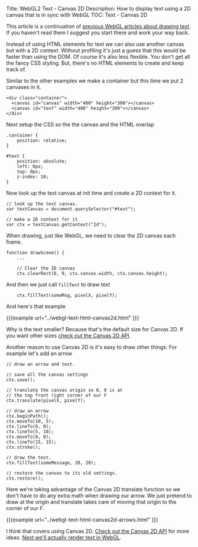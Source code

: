 Title: WebGL2 Text - Canvas 2D
Description: How to display text using a 2D canvas that is in sync with WebGL
TOC: Text - Canvas 2D


This article is a continuation of [previous WebGL articles about drawing text](webgl-text-html.html).
If you haven't read them I suggest you start there and work your way back.

Instead of using HTML elements for text we can also use another canvas but with
a 2D context. Without profiling it's just a guess that this would be faster
than using the DOM. Of course it's also less flexible. You don't get all the
fancy CSS styling. But, there's no HTML elements to create and keep track of.

Similar to the other examples we make a container but this time we put
2 canvases in it.

    <div class="container">
      <canvas id="canvas" width="400" height="300"></canvas>
      <canvas id="text" width="400" height="300"></canvas>
    </div>

Next setup the CSS so the the canvas and the HTML overlap

    .container {
        position: relative;
    }

    #text {
        position: absolute;
        left: 0px;
        top: 0px;
        z-index: 10;
    }

Now look up the text canvas at init time and create a 2D context for it.

    // look up the text canvas.
    var textCanvas = document.querySelector("#text");

    // make a 2D context for it
    var ctx = textCanvas.getContext("2d");

When drawing, just like WebGL, we need to clear the 2D canvas each frame.

    function drawScene() {
        ...

        // Clear the 2D canvas
        ctx.clearRect(0, 0, ctx.canvas.width, ctx.canvas.height);

And then we just call `fillText` to draw text

        ctx.fillText(someMsg, pixelX, pixelY);

And here's that example

{{{example url="../webgl-text-html-canvas2d.html" }}}

Why is the text smaller? Because that's the default size for Canvas 2D.
If you want other sizes [check out the Canvas 2D API](https://developer.mozilla.org/en-US/docs/Web/API/Canvas_API/Tutorial/Drawing_text).

Another reason to use Canvas 2D is it's easy to draw other things. For example
let's add an arrow

    // draw an arrow and text.

    // save all the canvas settings
    ctx.save();

    // translate the canvas origin so 0, 0 is at
    // the top front right corner of our F
    ctx.translate(pixelX, pixelY);

    // draw an arrow
    ctx.beginPath();
    ctx.moveTo(10, 5);
    ctx.lineTo(0, 0);
    ctx.lineTo(5, 10);
    ctx.moveTo(0, 0);
    ctx.lineTo(15, 15);
    ctx.stroke();

    // draw the text.
    ctx.fillText(someMessage, 20, 20);

    // restore the canvas to its old settings.
    ctx.restore();

Here we're taking advantage of the Canvas 2D translate function so we don't have to do any extra
math when drawing our arrow. We just pretend to draw at the origin and translate takes care
of moving that origin to the corner of our F.

{{{example url="../webgl-text-html-canvas2d-arrows.html" }}}

I think that covers using Canvas 2D. [Check out the Canvas 2D API](https://developer.mozilla.org/en-US/docs/Web/API/CanvasRenderingContext2D)
for more ideas. [Next we'll actually render text in WebGL](webgl-text-texture.html).

